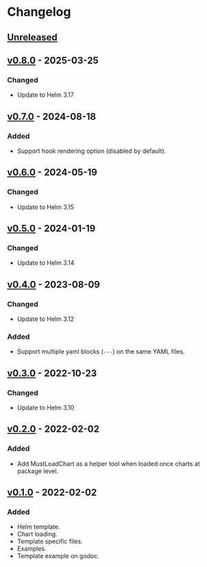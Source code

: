# Changelog

## [Unreleased]

## [v0.8.0] - 2025-03-25

### Changed

- Update to Helm 3.17

## [v0.7.0] - 2024-08-18

### Added

- Support hook rendering option (disabled by default).

## [v0.6.0] - 2024-05-19

### Changed

- Update to Helm 3.15

## [v0.5.0] - 2024-01-19

### Changed

- Update to Helm 3.14

## [v0.4.0] - 2023-08-09

### Changed

- Update to Helm 3.12

### Added

- Support multiple yaml blocks (`---`) on the same YAML files.

## [v0.3.0] - 2022-10-23

### Changed

- Update to Helm 3.10

## [v0.2.0] - 2022-02-02

### Added

- Add MustLoadChart as a helper tool when loaded once charts at package level.

## [v0.1.0] - 2022-02-02

### Added

- Helm template.
- Chart loading.
- Template specific files.
- Examples.
- Template example on godoc.

[unreleased]: https://github.com/slok/go-helm-template/compare/v0.8.0...HEAD
[v0.8.0]: https://github.com/slok/go-helm-template/compare/v0.7.0...v0.8.0
[v0.7.0]: https://github.com/slok/go-helm-template/compare/v0.6.0...v0.7.0
[v0.6.0]: https://github.com/slok/go-helm-template/compare/v0.5.0...v0.6.0
[v0.5.0]: https://github.com/slok/go-helm-template/compare/v0.4.0...v0.5.0
[v0.4.0]: https://github.com/slok/go-helm-template/compare/v0.3.0...v0.4.0
[v0.3.0]: https://github.com/slok/go-helm-template/compare/v0.2.0...v0.3.0
[v0.2.0]: https://github.com/slok/go-helm-template/compare/v0.1.0...v0.2.0
[v0.1.0]: https://github.com/slok/go-helm-template/releases/tag/v0.1.0
